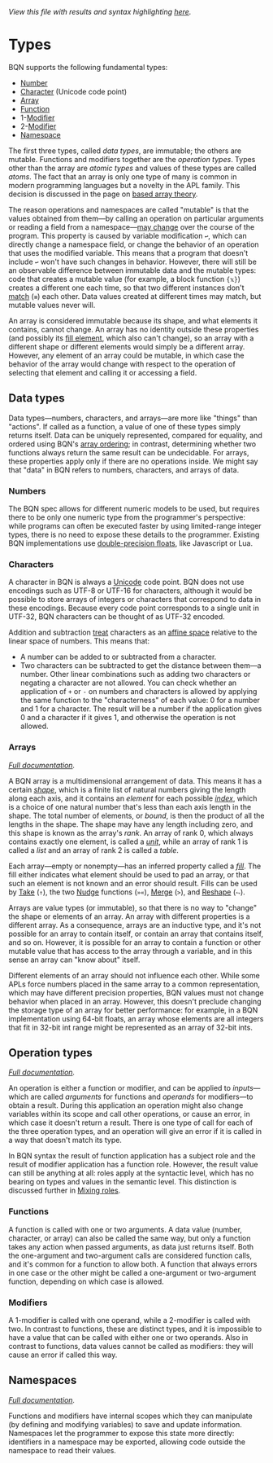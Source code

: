 *View this file with results and syntax highlighting [here](https://mlochbaum.github.io/BQN/doc/types.html).*

# Types

BQN supports the following fundamental types:

- [Number](#numbers)
- [Character](#characters) (Unicode code point)
- [Array](#arrays)
- [Function](#functions)
- 1-[Modifier](#modifiers)
- 2-[Modifier](#modifiers)
- [Namespace](#namespaces)

The first three types, called *data types*, are immutable; the others are mutable. Functions and modifiers together are the *operation types*. Types other than the array are *atomic types* and values of these types are called *atoms*. The fact that an array is only one type of many is common in modern programming languages but a novelty in the APL family. This decision is discussed in the page on [based array theory](based.md).

<!--GEN
types ← ⟨"Number"‿"Character"‿"Array","Function"‿"1-modifier"‿"2-modifier"‿"Namespace"⟩
sh ← 4‿2
p ← 64‿38
dim ← (2×p) + sh × d1 ← 128‿68
rp ← 8÷d1
Pos ↩ Pos d1⊸×
Size ← "width"‿"height" ≍˘ ·FmtNum d1×⊢
cl ← {"class"‿𝕩}¨ "purple"‿"green"‿"bluegreen"‿"yellow"

TP ← "text" Attr "dy"‿"0.35em"∾˜Pos⊘(∾⟜Pos)
t ← ∾(0.5+↕2) (TP∘≍˜¨⟜((4÷≠)×0.5+↕∘≠)Enc¨⊢)¨ types
l ← (cl TP¨ ⟨2.75‿¯0.15,3‿2.2,1.5‿2.2,1.1‿¯0.3⟩) Enc¨ "Data"‿"Mutable"‿"Operation"‿"Atom"
rd← (÷⟜2⌾(⊑¯1⊸⊑)2‿1.5‿3×<(¯1≍÷2)×⌜rp) + (4‿4‿3≍¨1) ≍¨ 1‿2/0≍¨↕2
r ← (3↑cl) ("rect" Elt ∾˜)¨ (FmtNum 9‿10‿8) {𝕩∾⟨"rx",𝕨∾"px"⟩}¨ Size⊸∾⟜Pos˝¨ rd

Round ← {
  v ← (𝕨⊸×÷+´⌾(×˜))¨ ¯1⊸⌽⊸- 𝕩
  or← 0< v +´∘×⟜(⌽-⌾⊑)¨ 1⌽v
  "Z"∾˜ 'M'⌾⊑ ∾ ⥊ (('L'∾Fmt)¨ v+𝕩) ≍˘ or ('A'∾·Fmt(𝕨‿𝕨∾0‿0)∾∾)¨ (1⌽-v)+𝕩
}
a ← "path" Elt ["d"‿(12 Round d1⊸×¨ ⥊ ((⊢≍˘1⊸⌽) 0‿2.6‿4) ≍¨ ↕3), ¯1⊑cl]

FS ← {𝕩 Enc˜ "g"Attr⟨"font-size",(Fmt𝕨)∾"px"⟩}
((0‿2-p)∾dim) SVG ⟨
  "g stroke-width='2'" Enc a‿r
  "g text-anchor='middle' fill='currentColor'" Enc 18‿16 FS¨ t‿l
⟩
-->

The reason operations and namespaces are called "mutable" is that the values obtained from them—by calling an operation on particular arguments or reading a field from a namespace—[may change](lexical.md#mutation) over the course of the program. This property is caused by variable modification `↩`, which can directly change a namespace field, or change the behavior of an operation that uses the modified variable. This means that a program that doesn't include `↩` won't have such changes in behavior. However, there will still be an observable difference between immutable data and the mutable types: code that creates a mutable value (for example, a block function `{𝕩}`) creates a different one each time, so that two different instances don't [match](match.md) (`≡`) each other. Data values created at different times may match, but mutable values never will.

An array is considered immutable because its shape, and what elements it contains, cannot change. An array has no identity outside these properties (and possibly its [fill element](fill.md), which also can't change), so an array with a different shape or different elements would simply be a different array. However, any element of an array could be mutable, in which case the behavior of the array would change with respect to the operation of selecting that element and calling it or accessing a field.

## Data types

Data types—numbers, characters, and arrays—are more like "things" than "actions". If called as a function, a value of one of these types simply returns itself. Data can be uniquely represented, compared for equality, and ordered using BQN's [array ordering](order.md#array-ordering); in contrast, determining whether two functions always return the same result can be undecidable. For arrays, these properties apply only if there are no operations inside. We might say that "data" in BQN refers to numbers, characters, and arrays of data.

### Numbers

The BQN spec allows for different numeric models to be used, but requires there to be only one numeric type from the programmer's perspective: while programs can often be executed faster by using limited-range integer types, there is no need to expose these details to the programmer. Existing BQN implementations use [double-precision floats](https://en.wikipedia.org/wiki/IEEE-754), like Javascript or Lua.

### Characters

A character in BQN is always a [Unicode](https://en.wikipedia.org/wiki/Unicode) code point. BQN does not use encodings such as UTF-8 or UTF-16 for characters, although it would be possible to store arrays of integers or characters that correspond to data in these encodings. Because every code point corresponds to a single unit in UTF-32, BQN characters can be thought of as UTF-32 encoded.

Addition and subtraction [treat](arithmetic.md#character-arithmetic) characters as an [affine space](http://videocortex.io/2018/Affine-Space-Types/) relative to the linear space of numbers. This means that:
* A number can be added to or subtracted from a character.
* Two characters can be subtracted to get the distance between them—a number.
Other linear combinations such as adding two characters or negating a character are not allowed. You can check whether an application of `+` or `-` on numbers and characters is allowed by applying the same function to the "characterness" of each value: 0 for a number and 1 for a character. The result will be a number if the application gives 0 and a character if it gives 1, and otherwise the operation is not allowed.

### Arrays

*[Full documentation](array.md).*

A BQN array is a multidimensional arrangement of data. This means it has a certain [*shape*](shape.md), which is a finite list of natural numbers giving the length along each axis, and it contains an *element* for each possible [*index*](indices.md), which is a choice of one natural number that's less than each axis length in the shape. The total number of elements, or *bound*, is then the product of all the lengths in the shape. The shape may have any length including zero, and this shape is known as the array's *rank*. An array of rank 0, which always contains exactly one element, is called a [*unit*](enclose.md#whats-a-unit), while an array of rank 1 is called a *list* and an array of rank 2 is called a *table*.

Each array—empty or nonempty—has an inferred property called a [*fill*](fill.md). The fill either indicates what element should be used to pad an array, or that such an element is not known and an error should result. Fills can be used by [Take](take.md) (`↑`), the two [Nudge](shift.md) functions (`»«`), [Merge](couple.md) (`>`), and [Reshape](reshape.md) (`⥊`).

Arrays are value types (or immutable), so that there is no way to "change" the shape or elements of an array. An array with different properties is a different array. As a consequence, arrays are an inductive type, and it's not possible for an array to contain itself, or contain an array that contains itself, and so on. However, it is possible for an array to contain a function or other mutable value that has access to the array through a variable, and in this sense an array can "know about" itself.

Different elements of an array should not influence each other. While some APLs force numbers placed in the same array to a common representation, which may have different precision properties, BQN values must not change behavior when placed in an array. However, this doesn't preclude changing the storage type of an array for better performance: for example, in a BQN implementation using 64-bit floats, an array whose elements are all integers that fit in 32-bit int range might be represented as an array of 32-bit ints.

## Operation types

*[Full documentation](ops.md).*

An operation is either a function or modifier, and can be applied to *inputs*—which are called *arguments* for functions and *operands* for modifiers—to obtain a result. During this application an operation might also change variables within its scope and call other operations, or cause an error, in which case it doesn't return a result. There is one type of call for each of the three operation types, and an operation will give an error if it is called in a way that doesn't match its type.

In BQN syntax the result of function application has a subject role and the result of modifier application has a function role. However, the result value can still be anything at all: roles apply at the syntactic level, which has no bearing on types and values in the semantic level. This distinction is discussed further in [Mixing roles](context.md#mixing-roles).

### Functions

A function is called with one or two arguments. A data value (number, character, or array) can also be called the same way, but only a function takes any action when passed arguments, as data just returns itself. Both the one-argument and two-argument calls are considered function calls, and it's common for a function to allow both. A function that always errors in one case or the other might be called a one-argument or two-argument function, depending on which case is allowed.

### Modifiers

A 1-modifier is called with one operand, while a 2-modifier is called with two. In contrast to functions, these are distinct types, and it is impossible to have a value that can be called with either one or two operands. Also in contrast to functions, data values cannot be called as modifiers: they will cause an error if called this way.

## Namespaces

*[Full documentation](namespace.md).*

Functions and modifiers have internal scopes which they can manipulate (by defining and modifying variables) to save and update information. Namespaces let the programmer to expose this state more directly: identifiers in a namespace may be exported, allowing code outside the namespace to read their values.

